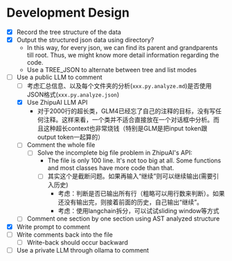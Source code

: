 # Development Design

- [x] Record the tree structure of the data
- [x] Output the structured json data using directory?
    - In this way, for every json, we can find its parent and grandparents till root. Thus, we might know more detail information regarding the code.
    - Use a TREE_JSON to alternate between tree and list modes
- [ ] Use a public LLM to comment
    - [ ] 考虑汇总信息、以及每个文件夹的分析(`xxx.py.analyze.md`)是否使用JSON格式(`xxx.py.analyze.json`)
    - [x] Use ZhipuAI LLM API
        - 对于2000行的超长类，GLM4已经忘了自己的注释的目标，没有写任何注释。这样来看，一个类并不适合直接放在一个对话框中分析。而且这种超长context也非常烧钱（特别是GLM是把input token跟output token一起算的）
    - [ ] Comment the whole file
        - [ ] Solve the incomplete big file problem in ZhipuAI's API: 
            - The file is only 100 line. It's not too big at all. Some functions and most classes have more code than that.
            - [ ] 其实这个是截断问题。如果再输入“继续”则可以继续输出(需要引入历史)
                - 考虑：判断是否已输出所有行（粗略可以用行数来判断）。如果还没有输出完，则接着前面的历史，自己输出“继续”。
                - 考虑：使用langchain拆分，可以试试sliding window等方式
    - [ ] Comment one section by one section using AST analyzed structure
- [x] Write prompt to comment
- [ ] Write comments back into the file
    - [ ] Write-back should occur backward
- [ ] Use a private LLM through ollama to comment
